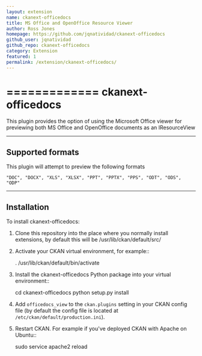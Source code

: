 ```yaml
---
layout: extension
name: ckanext-officedocs
title: MS Office and OpenOffice Resource Viewer
author: Ross Jones
homepage: https://github.com/jqnatividad/ckanext-officedocs
github_user: jqnatividad
github_repo: ckanext-officedocs
category: Extension
featured: 1
permalink: /extension/ckanext-officedocs/
---
```



=============
ckanext-officedocs
=============

This plugin provides the option of using the Microsoft Office viewer for
previewing both MS Office and OpenOffice documents as an IResourceView

------------
Supported formats
------------

This plugin will attempt to preview the following formats

    "DOC", "DOCX", "XLS", "XLSX", "PPT", "PPTX", "PPS", "ODT", "ODS", "ODP"

------------
Installation
------------

To install ckanext-officedocs:

1. Clone this repository into the place where you normally install extensions,
   by default this will be /usr/lib/ckan/default/src/

2. Activate your CKAN virtual environment, for example::

     . /usr/lib/ckan/default/bin/activate

3. Install the ckanext-officedocs Python package into your virtual environment::

     cd ckanext-officedocs
     python setup.py install

3. Add ``officedocs_view`` to the ``ckan.plugins`` setting in your CKAN
   config file (by default the config file is located at
   ``/etc/ckan/default/production.ini``).

4. Restart CKAN. For example if you've deployed CKAN with Apache on Ubuntu::

     sudo service apache2 reload


